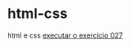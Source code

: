 # html-css
 html e css
<a href="https://erickhenriquee.github.io/html-css/exercicios/ex027/index.html"> executar o exercicio 027</a>